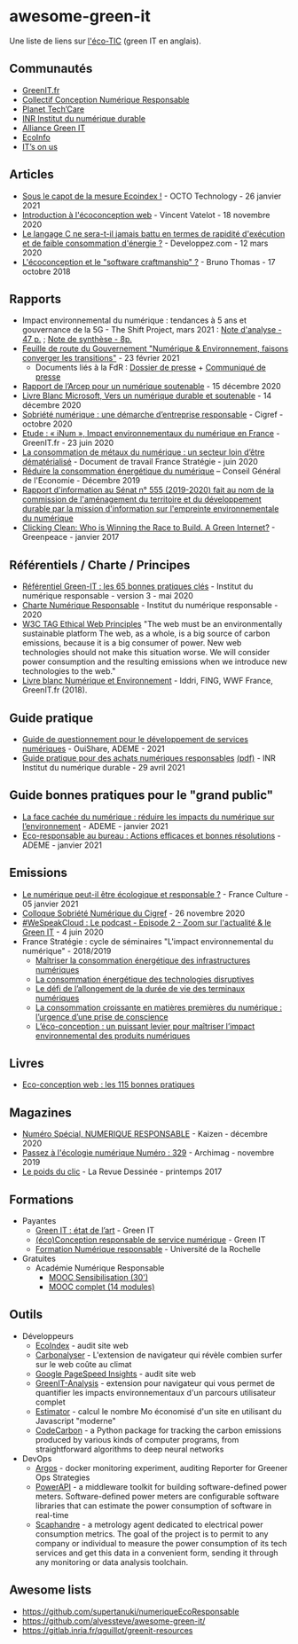 # awesome-green-it

Une liste de liens sur [l'éco-TIC](https://fr.wikipedia.org/wiki/Informatique_durable) (green IT en anglais).

## Communautés

- [GreenIT.fr](https://www.greenit.fr/)
- [Collectif Conception Numérique Responsable](https://collectif.greenit.fr/)
- [Planet Tech’Care](https://www.planet-techcare.green/)
- [INR Institut du numérique durable](https://institutnr.org/)
- [Alliance Green IT](https://alliancegreenit.org/)
- [EcoInfo](https://ecoinfo.cnrs.fr/)
- [IT’s on us](https://www.itsonus.fr/)

## Articles

- [Sous le capot de la mesure Ecoindex !](https://blog.octo.com/sous-le-capot-de-la-mesure-ecoindex/) - OCTO Technology - 26 janvier 2021
- [Introduction à l'écoconception web](https://docs.google.com/presentation/d/e/2PACX-1vSptDclQFtX6S8yy1T3YO3G5-npmejXPhP7qL-72K1K6PgtFqlygfFQledXAqLttOxg6qVU86R4s7A5/pub#slide=id.p) - Vincent Vatelot - 18 novembre 2020
- [Le langage C ne sera-t-il jamais battu en termes de rapidité d'exécution et de faible consommation d'énergie ?](https://programmation.developpez.com/actu/296868/Le-langage-C-ne-sera-t-il-jamais-battu-en-termes-de-rapidite-d-execution-et-de-faible-consommation-d-energie-Voici-les-resultats-d-une-etude-sur-27-langages-de-programmation-les-plus-populaires/) - Developpez.com - 12 mars 2020
- [L'écoconception et le "software craftmanship" ?](https://www.barreverte.fr/retour-sur-lean4greenit-2/) - Bruno Thomas - 17 octobre 2018

## Rapports

- Impact environnemental du numérique : tendances à 5 ans et gouvernance de la 5G - The Shift Project, mars 2021 : [Note d'analyse - 47 p.](https://theshiftproject.org/wp-content/uploads/2021/03/Note-danalyse_Numerique-et-5G_30-mars-2021.pdf) ; [Note de synthèse - 8p.](https://theshiftproject.org/wp-content/uploads/2021/03/Synthese_Numerique-et-5G_30-mars-2021.pdf) 
- [Feuille de route du Gouvernement "Numérique & Environnement, faisons converger les transitions"](https://www.economie.gouv.fr/files/files/PDF/2021/Feuille_de_route_Numerique_Environnement.pdf) - 23 février 2021
  - Documents liés à la FdR : [Dossier de presse](https://www.economie.gouv.fr/files/files/PDF/2021/DP_Numerique_Environnement.pdf) + [Communiqué de presse](https://minefi.hosting.augure.com/Augure_Minefi/r/ContenuEnLigne/Download?id=EA63661D-1FA0-41B3-A3B1-F7B5A6E0966D&filename=702%20%E2%80%93%20Nouvelle%20%C3%A9tape%20pour%20faire%20converger%20le%20num%C3%A9rique%20avec%20l%E2%80%99exigence%20environnementale%20-%20le%20Gouvernement%20publie%20sa%20feuille%20de%20route.pdf) 
- [Rapport de l’Arcep pour un numérique soutenable](https://www.arcep.fr/uploads/tx_gspublication/rapport-pour-un-numerique-soutenable_dec2020.pdf) - 15 décembre 2020
- [Livre Blanc Microsoft, Vers un numérique durable et soutenable](https://msfrstorage.blob.core.windows.net/cdn/azure/2020/Microsoft-Livre-Blanc-14122020.pdf) - 14 décembre 2020
- [Sobriété numérique : une démarche d’entreprise responsable](https://www.cigref.fr/wp/wp-content/uploads/2020/10/Cigref-The-shift-project-Sobriete-numerique-une-demarche-d-entreprise-responsable-octobre-2020-1.pdf) - Cigref - octobre 2020
- [Etude : « iNum », Impact environnementaux du numérique en France](https://www.greenit.fr/wp-content/uploads/2020/06/2020-06-iNum-etude-impacts-numerique-France-rapport.pdf) - GreenIT.fr - 23 juin 2020
- [La consommation de métaux du numérique : un secteur loin d’être dématérialisé](https://www.strategie.gouv.fr/sites/strategie.gouv.fr/files/atoms/files/fs-2020-dt-consommation-metaux-du-numerique-juin.pdf) - Document de travail France Stratégie - juin 2020
- [Réduire la consommation énergétique du numérique](https://www.economie.gouv.fr/files/files/directions_services/cge/consommation-energique-numerique.pdf) – Conseil Général de l'Economie - Décembre 2019
- [Rapport d'information au Sénat n° 555 (2019-2020) fait au nom de la commission de l'aménagement du territoire et du développement durable par la mission d'information sur l'empreinte environnementale du numérique](http://www.senat.fr/rap/r19-555/r19-5551.pdf) 
- [Clicking Clean: Who is Winning the Race to Build. A Green Internet?](http://www.clickclean.org/downloads/ClickClean2016%20HiRes.pdf) - Greenpeace - janvier 2017

## Référentiels / Charte / Principes

- [Référentiel Green-IT : les 65 bonnes pratiques clés](https://institutnr.org/wp-content/uploads/2020/06/2020-v3-65-bonnes-pratiques-greenit.pdf) - Institut du numérique responsable - version 3 - mai 2020
- [Charte Numérique Responsable](https://charte.institutnr.org/) - Institut du numérique responsable - 2020
- [W3C TAG Ethical Web Principles](https://www.w3.org/2001/tag/doc/ethical-web-principles/#sustainable) 
"The web must be an environmentally sustainable platform
The web, as a whole, is a big source of carbon emissions, because it is a big consumer of power. New web technologies should not make this situation worse. We will consider power consumption and the resulting emissions when we introduce new technologies to the web."
- [Livre blanc Numérique et Environnement](https://www.iddri.org/sites/default/files/PDF/Publications/Catalogue%20Iddri/Rapport/livre%20blanc%20num%C3%A9rique%20%C3%A9cologie.pdf) - Iddri, FING, WWF France, GreenIT.fr (2018). 

## Guide pratique

- [Guide de questionnement pour le développement de services numériques](https://librairie.ademe.fr/cadic/5702/guide-questionnement-de_developpement-services-numeriques-011501.pdf) - OuiShare, ADEME - 2021
- [Guide pratique pour des achats numériques responsables](https://ecoresponsable.numerique.gouv.fr/publications/guide-pratique-achats-numeriques-responsables/)  [(pdf)](https://ecoresponsable.numerique.gouv.fr/docs/2021/guide-achats-numeriques-responsables-version-beta-avril-2021.pdf) - INR Institut du numérique durable - 29 avril 2021 
 
## Guide bonnes pratiques pour le "grand public"

- [La face cachée du numérique : réduire les impacts du numérique sur l’environnement](https://www.ademe.fr/face-cachee-numerique) - ADEME - janvier 2021 
- [Eco-responsable au bureau : Actions efficaces et bonnes résolutions](https://www.ademe.fr/eco-responsable-bureau) - ADEME - janvier 2021

## Emissions 

- [Le numérique peut-il être écologique et responsable ?](https://www.franceculture.fr/emissions/de-cause-a-effets-le-magazine-de-lenvironnement/de-cause-a-effets-le-magazine-de-lenvironnement-du-mardi-05-janvier-2021) - France Culture - 05 janvier 2021
- [Colloque Sobriété Numérique du Cigref](https://primetime.bluejeans.com/a2m/events/playback/979e1393-b36f-4d6b-9db1-2b14a1dd024b) - 26 novembre 2020
- [#WeSpeakCloud : Le podcast - Episode 2 - Zoom sur l'actualité & le Green IT](https://blog.wescale.fr/2020/06/04/wespeakcloud-le-podcast-episode-2-zoom-sur-lactualite-le-green-it/) - 4 juin 2020
- France Stratégie : cycle de séminaires "L'impact environnemental du numérique" - 2018/2019
  - [Maîtriser la consommation énergétique des infrastructures numériques](https://www.strategie.gouv.fr/debats/maitriser-consommation-energetique-infrastructures-numeriques)
  - [La consommation énergétique des technologies disruptives](https://www.strategie.gouv.fr/debats/consommation-energetique-technologies-disruptives)
  - [Le défi de l’allongement de la durée de vie des terminaux numériques](https://www.strategie.gouv.fr/debats/defi-de-lallongement-de-duree-de-vie-terminaux-numeriques)
  - [La consommation croissante en matières premières du numérique : l’urgence d’une prise de conscience ](https://www.strategie.gouv.fr/debats/consommation-croissante-matieres-premieres-numerique-lurgence-dune-prise-de-conscience) 
  - [L’éco-conception : un puissant levier pour maîtriser l’impact environnemental des produits numériques](https://www.strategie.gouv.fr/debats/leco-conception-un-puissant-levier-maitriser-limpact-environnemental-produits-numeriques)

## Livres

- [Eco-conception web : les 115 bonnes pratiques](https://ecoconceptionweb.com/)

## Magazines

- [Numéro Spécial, NUMERIQUE RESPONSABLE](https://boutique.kaizen-magazine.com/hors-serie/645-numero-special-numerique-responsable.html) - Kaizen - décembre 2020
- [Passez à l'écologie numérique Numéro : 329](https://www.archimag.com/le-kiosque/mensuel-archimag/mag-329/ecologie-numerique/PDF) - Archimag - novembre 2019
- [Le poids du clic](https://www.4revues.fr/la-revue-dessinee/114-15-2017-printemps.html) - La Revue Dessinée - printemps 2017

## Formations

- Payantes
  - [Green IT : état de l’art](https://www.greenit.fr/agenda/formation-green-it-etat-de-lart-greenit-fr/) - Green IT
  - [(éco)Conception responsable de service numérique](https://www.greenit.fr/agenda/formation-eco-conception-web-logiciels/) - Green IT
  - [Formation Numérique responsable](https://formations.univ-larochelle.fr/formation-numerique-responsable) - Université de la Rochelle 
- Gratuites 
  - Académie Numérique Responsable
    - [MOOC Sensibilisation (30')](https://www.academie-nr.org/sensibilisation/#/)
    - [MOOC complet (14 modules)](https://www.academie-nr.org/#mooc-nr) 
  
## Outils

- Développeurs 
  - [EcoIndex](http://www.ecoindex.fr/) - audit site web
  - [Carbonalyser](https://theshiftproject.org/carbonalyser-extension-navigateur/) - L'extension de navigateur qui révèle combien surfer sur le web coûte au climat
  - [Google PageSpeed Insights](https://developers.google.com/speed/pagespeed/insights/) - audit site web
  - [GreenIT-Analysis](https://github.com/cnumr/GreenIT-Analysis) - extension pour navigateur qui vous permet de quantifier les impacts environnementaux d'un parcours utilisateur complet
  - [Estimator](https://estimator.dev/) - calcul le nombre Mo économisé d'un site en utilisant du Javascript "moderne"
  - [CodeCarbon](https://github.com/mlco2/codecarbon) - a Python package for tracking the carbon emissions produced by various kinds of computer programs, from straightforward algorithms to deep neural networks
- DevOps
  - [Argos](https://github.com/marmelab/argos) - docker monitoring experiment, auditing Reporter for Greener Ops Strategies
  - [PowerAPI](http://powerapi.org/) - a middleware toolkit for building software-defined power meters. Software-defined power meters are configurable software libraries that can estimate the power consumption of software in real-time
  - [Scaphandre](https://github.com/hubblo-org/scaphandre) - a metrology agent dedicated to electrical power consumption metrics. The goal of the project is to permit to any company or individual to measure the power consumption of its tech services and get this data in a convenient form, sending it through any monitoring or data analysis toolchain.

## Awesome lists

- https://github.com/supertanuki/numeriqueEcoResponsable
- https://github.com/alvessteve/awesome-green-it/
- https://gitlab.inria.fr/qguillot/greenit-resources
